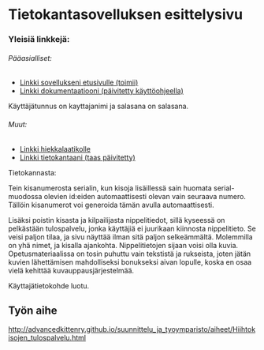 # Tietokantasovelluksen esittelysivu

### Yleisiä linkkejä:

###### Pääasialliset:
* [Linkki sovellukseni etusivulle (toimii)](http://ezaalto.users.cs.helsinki.fi/hemohes/)
* [Linkki dokumentaatiooni (päivitetty käyttöohjeella)](https://github.com/MucousDischarge/Tsoha-Bootstrap/blob/master/doc/dokumentaatio.pdf)

Käyttäjätunnus on kayttajanimi ja salasana on salasana. 

###### Muut:
- [Linkki hiekkalaatikolle](http://ezaalto.users.cs.helsinki.fi/hemohes/hiekkalaatikko)
- [Linkki tietokantaani (taas päivitetty)](http://ezaalto.users.cs.helsinki.fi/hemohes/tietokantayhteys)

Tietokannasta:

Tein kisanumerosta serialin, kun kisoja lisäillessä sain huomata serial-muodossa olevien id:eiden automaattisesti olevan vain seuraava numero. Tällöin kisanumerot voi generoida tämän avulla automaattisesti.

Lisäksi poistin kisasta ja kilpailijasta nippelitiedot, sillä kyseessä on pelkästään tulospalvelu, jonka käyttäjiä ei juurikaan kiinnosta nippelitieto. Se veisi paljon tilaa, ja sivu näyttää ilman sitä paljon selkeämmältä. Molemmilla on yhä nimet, ja kisalla ajankohta. Nippelitietojen sijaan voisi olla kuvia. Opetusmateriaalissa on tosin puhuttu vain tekstistä ja rukseista, joten jätän kuvien lähettämisen mahdolliseksi bonukseksi aivan lopulle, koska en osaa vielä kehittää kuvauppausjärjestelmää.

Käyttajätietokohde luotu.

## Työn aihe

http://advancedkittenry.github.io/suunnittelu_ja_tyoymparisto/aiheet/Hiihtokisojen_tulospalvelu.html
